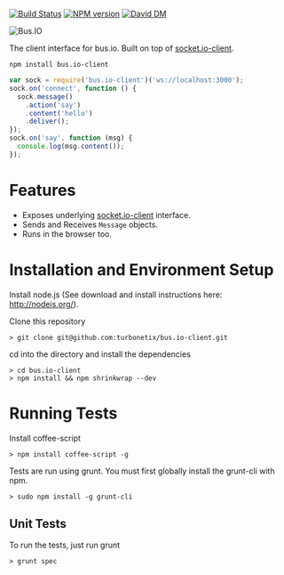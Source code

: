 [![Build Status](https://travis-ci.org/turbonetix/bus.io-client.svg?branch=master)](https://travis-ci.org/turbonetix/bus.io-client)
[![NPM version](https://badge.fury.io/js/bus.io-client.svg)](http://badge.fury.io/js/bus.io-client)
[![David DM](https://david-dm.org/turbonetix/bus.io-client.png)](https://david-dm.org/turbonetix/bus.io-client.png)

![Bus.IO](https://raw.github.com/turbonetix/bus.io/master/logo.png)

The client interface for bus.io. Built on top of [socket.io-client](https://npmjs.org/package/socket.io-client "socket.io-client").

`npm install bus.io-client`

```javascript
var sock = require('bus.io-client')('ws://localhost:3000');
sock.on('connect', function () {
  sock.message()
    .action('say')
    .content('hello')
    .deliver();
});
sock.on('say', function (msg) {
  console.log(msg.content());
});
```

# Features

* Exposes underlying [socket.io-client](https://npmjs.org/package/socket.io-client "socket.io-client") interface.
* Sends and Receives `Message` objects.
* Runs in the browser too.

# Installation and Environment Setup

Install node.js (See download and install instructions here: http://nodejs.org/).

Clone this repository

    > git clone git@github.com:turbonetix/bus.io-client.git

cd into the directory and install the dependencies

    > cd bus.io-client
    > npm install && npm shrinkwrap --dev

# Running Tests

Install coffee-script

    > npm install coffee-script -g

Tests are run using grunt.  You must first globally install the grunt-cli with npm.

    > sudo npm install -g grunt-cli

## Unit Tests

To run the tests, just run grunt

    > grunt spec
